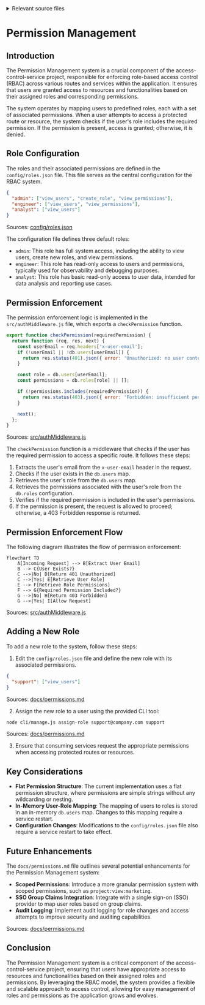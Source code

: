 <details>
<summary>Relevant source files</summary>

The following files were used as context for generating this wiki page:

- [config/roles.json](https://github.com/aanickode/access-control-service/blob/main/config/roles.json)
- [src/authMiddleware.js](https://github.com/aanickode/access-control-service/blob/main/src/authMiddleware.js)
- [docs/permissions.md](https://github.com/aanickode/access-control-service/blob/main/docs/permissions.md)

</details>

# Permission Management

## Introduction

The Permission Management system is a crucial component of the access-control-service project, responsible for enforcing role-based access control (RBAC) across various routes and services within the application. It ensures that users are granted access to resources and functionalities based on their assigned roles and corresponding permissions.

The system operates by mapping users to predefined roles, each with a set of associated permissions. When a user attempts to access a protected route or resource, the system checks if the user's role includes the required permission. If the permission is present, access is granted; otherwise, it is denied.

## Role Configuration

The roles and their associated permissions are defined in the `config/roles.json` file. This file serves as the central configuration for the RBAC system.

```json
{
  "admin": ["view_users", "create_role", "view_permissions"],
  "engineer": ["view_users", "view_permissions"],
  "analyst": ["view_users"]
}
```

Sources: [config/roles.json](https://github.com/aanickode/access-control-service/blob/main/config/roles.json)

The configuration file defines three default roles:

- `admin`: This role has full system access, including the ability to view users, create new roles, and view permissions.
- `engineer`: This role has read-only access to users and permissions, typically used for observability and debugging purposes.
- `analyst`: This role has basic read-only access to user data, intended for data analysis and reporting use cases.

## Permission Enforcement

The permission enforcement logic is implemented in the `src/authMiddleware.js` file, which exports a `checkPermission` function.

```javascript
export function checkPermission(requiredPermission) {
  return function (req, res, next) {
    const userEmail = req.headers['x-user-email'];
    if (!userEmail || !db.users[userEmail]) {
      return res.status(401).json({ error: 'Unauthorized: no user context' });
    }

    const role = db.users[userEmail];
    const permissions = db.roles[role] || [];

    if (!permissions.includes(requiredPermission)) {
      return res.status(403).json({ error: 'Forbidden: insufficient permissions' });
    }

    next();
  };
}
```

Sources: [src/authMiddleware.js](https://github.com/aanickode/access-control-service/blob/main/src/authMiddleware.js)

The `checkPermission` function is a middleware that checks if the user has the required permission to access a specific route. It follows these steps:

1. Extracts the user's email from the `x-user-email` header in the request.
2. Checks if the user exists in the `db.users` map.
3. Retrieves the user's role from the `db.users` map.
4. Retrieves the permissions associated with the user's role from the `db.roles` configuration.
5. Verifies if the required permission is included in the user's permissions.
6. If the permission is present, the request is allowed to proceed; otherwise, a 403 Forbidden response is returned.

## Permission Enforcement Flow

The following diagram illustrates the flow of permission enforcement:

```mermaid
flowchart TD
    A[Incoming Request] --> B[Extract User Email]
    B --> C{User Exists?}
    C -->|No| D[Return 401 Unauthorized]
    C -->|Yes| E[Retrieve User Role]
    E --> F[Retrieve Role Permissions]
    F --> G{Required Permission Included?}
    G -->|No| H[Return 403 Forbidden]
    G -->|Yes| I[Allow Request]
```

Sources: [src/authMiddleware.js](https://github.com/aanickode/access-control-service/blob/main/src/authMiddleware.js)

## Adding a New Role

To add a new role to the system, follow these steps:

1. Edit the `config/roles.json` file and define the new role with its associated permissions.

```json
{
  "support": ["view_users"]
}
```

Sources: [docs/permissions.md](https://github.com/aanickode/access-control-service/blob/main/docs/permissions.md)

2. Assign the new role to a user using the provided CLI tool:

```bash
node cli/manage.js assign-role support@company.com support
```

Sources: [docs/permissions.md](https://github.com/aanickode/access-control-service/blob/main/docs/permissions.md)

3. Ensure that consuming services request the appropriate permissions when accessing protected routes or resources.

## Key Considerations

- **Flat Permission Structure**: The current implementation uses a flat permission structure, where permissions are simple strings without any wildcarding or nesting.
- **In-Memory User-Role Mapping**: The mapping of users to roles is stored in an in-memory `db.users` map. Changes to this mapping require a service restart.
- **Configuration Changes**: Modifications to the `config/roles.json` file also require a service restart to take effect.

## Future Enhancements

The `docs/permissions.md` file outlines several potential enhancements for the Permission Management system:

- **Scoped Permissions**: Introduce a more granular permission system with scoped permissions, such as `project:view:marketing`.
- **SSO Group Claims Integration**: Integrate with a single sign-on (SSO) provider to map user roles based on group claims.
- **Audit Logging**: Implement audit logging for role changes and access attempts to improve security and auditing capabilities.

Sources: [docs/permissions.md](https://github.com/aanickode/access-control-service/blob/main/docs/permissions.md)

## Conclusion

The Permission Management system is a critical component of the access-control-service project, ensuring that users have appropriate access to resources and functionalities based on their assigned roles and permissions. By leveraging the RBAC model, the system provides a flexible and scalable approach to access control, allowing for easy management of roles and permissions as the application grows and evolves.